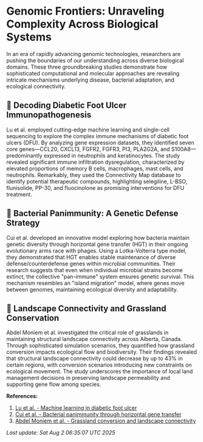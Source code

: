 # Genomic Frontiers: Unraveling Complexity Across Biological Systems

In an era of rapidly advancing genomic technologies, researchers are pushing the boundaries of our understanding across diverse biological domains. These three groundbreaking studies demonstrate how sophisticated computational and molecular approaches are revealing intricate mechanisms underlying disease, bacterial adaptation, and ecological connectivity.

## 🧬 Decoding Diabetic Foot Ulcer Immunopathogenesis

Lu et al. employed cutting-edge machine learning and single-cell sequencing to explore the complex immune mechanisms of diabetic foot ulcers (DFU). By analyzing gene expression datasets, they identified seven core genes—CCL20, CXCL13, FGFR2, FGFR3, PI3, PLA2G2A, and S100A8—predominantly expressed in neutrophils and keratinocytes. The study revealed significant immune infiltration dysregulation, characterized by elevated proportions of memory B cells, macrophages, mast cells, and neutrophils. Remarkably, they used the Connectivity Map database to identify potential therapeutic compounds, highlighting selegiline, L-BSO, flunisolide, PP-30, and fluocinolone as promising interventions for DFU treatment.

## 🦠 Bacterial Panimmunity: A Genetic Defense Strategy

Cui et al. developed an innovative model exploring how bacteria maintain genetic diversity through horizontal gene transfer (HGT) in their ongoing evolutionary arms race with phages. Using a Lotka-Volterra type model, they demonstrated that HGT enables stable maintenance of diverse defense/counterdefense genes within microbial communities. Their research suggests that even when individual microbial strains become extinct, the collective "pan-immune" system ensures genetic survival. This mechanism resembles an "island migration" model, where genes move between genomes, maintaining ecological diversity and adaptability.

## 🌿 Landscape Connectivity and Grassland Conservation

Abdel Moniem et al. investigated the critical role of grasslands in maintaining structural landscape connectivity across Alberta, Canada. Through sophisticated simulation scenarios, they quantified how grassland conversion impacts ecological flow and biodiversity. Their findings revealed that structural landscape connectivity could decrease by up to 43% in certain regions, with conversion scenarios introducing new constraints on ecological movement. The study underscores the importance of local land management decisions in preserving landscape permeability and supporting gene flow among species.

**References:**

1. [Lu et al. - Machine learning in diabetic foot ulcer](https://pubmed.ncbi.nlm.nih.gov/40749079)
2. [Cui et al. - Bacterial panimmunity through horizontal gene transfer](https://pubmed.ncbi.nlm.nih.gov/40748957)
3. [Abdel Moniem et al. - Grassland conversion and landscape connectivity](https://pubmed.ncbi.nlm.nih.gov/40749001)

*Last update: Sat Aug  2 06:35:07 UTC 2025*
